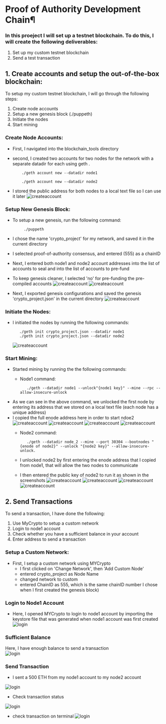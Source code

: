 # Proof of Authority Development Chain¶

### In this proeject I will set up a testnet blockchain. To do this, I will create the following deliverables:
1.  Set up my custom testnet blockchain
2.  Send a test transaction 

## 1. Create accounts and setup the out-of-the-box blockchain:
To setup my custom testnet blockchain, I will go through the following steps:

 1.  Create node accounts
 2. Setup a new genesis block (./puppeth)
 3.  Initiate the nodes
 4.  Start mining
### Create Node Accounts:
- First, I navigated into the blockchain_tools directory
- second, I created two accounts for two nodes for the network with a separate datadir for each using geth .

          ./geth account new --datadir node1

          ./geth account new --datadir node2
- I stored the public address for both nodes to a local text file so I can use it later
![createaccount](screenshots/create_account_1.png)
### Setup New Genesis Block:
- To setup a new genesis, run the following command:  

           ./puppeth
- I chose the name 'crypto_project' for my network, and saved it in the current directory
- I selected proof-of-authority consensus, and entered (555) as a chainID 
- Next, I entered both node1 and node2 account addresses into the list of accounts to seal and into the list of accounts to pre-fund
- To keep genesis cleaner, I selected 'no' for pre-funding the pre-compiled accounts
![createaccount](screenshots/genesis_setup_1.png)
    ![createaccount](screenshots/2_setup_genesis_block.png)
- Next, I exported genesis configurations and saved the genesis 'crypto_project.json' in the current directory
    ![createaccount](screenshots/3_setup_genesis_block.png)
### Initiate the Nodes:
- I initiated the nodes by running the following commands:

    
         ./geth init crypto_project.json --datadir node1
         ./geth init crypto_project.json --datadir node2
    ![createaccount](screenshots/4_setup_genesis_block.png)
### Start Mining:
- Started mining by running the the following commands:
    - Node1 command:


             ./geth --datadir node1 --unlock"{node1 key}" --mine --rpc --allow-insecure-unlock
- As we can see in the above command, we unlocked the first node by entering its address that we stored on a local text file (each node has a unique address)
- I copied the full enode address here in order to start ndoe2 
![createaccount](screenshots/node1_1.png)
![createaccount](screenshots/node1_2.png)
![createaccount](screenshots/node1_3.png)
![createaccount](screenshots/node1_4.png)
    - Node2 command:

             ./geth --datadir node_2 --mine --port 30304 --bootnodes "{enode of node2}" --unlock "{node2 key}" --allow-insecure-unlock.
    - I unlocked  node2 by first entering the enode address that I copied from node1, that will allow the two nodes to communicate
    - I then entered the public key of node2 to run it as shown in the screenshots
 ![createaccount](screenshots/node2_1.png)
 ![createaccount](screenshots/node2_2.png)
 ![createaccount](screenshots/node2_3.png)
 ![createaccount](screenshots/node2_4.png)


## 2. Send Transactions
To send a transaction, I have done the following:

 1. Use MyCrypto to setup a custom network 
 2. Login to node1 account 
 3. Check whether you have a sufficient balance in your account
4. Enter address to send a transaction

### Setup a Custom Network:
- First, I setup a custom network using MYCrypto  
    - I first clicked on 'Change Network', then 'Add Custom Node'
    - entered crypto_project as Node Name
    - changed network to custom
    - entered ChainID as 555, which is the same chainID number I chose when I first created the genesis block)


### Login to Node1 Account 
- Here, I opened MYCrypto to login to node1 account by importing the keystore file that was generated when node1 account was first created
![login](screenshots/login_.png)

### Sufficient Balance
Here, I have enough balance to send a transaction  
![login](screenshots/account_balance.png)

### Send Transaction
- I sent a 500 ETH from my node1 account to my node2 account 

![login](screenshots/send_transaction.png)

- Check transaction status

![login](screenshots/transaction_confirmation.png)


- check transaction on terminal
![login](screenshots/terminal_transaction.png)



